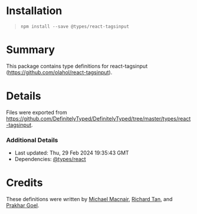 # Installation
> `npm install --save @types/react-tagsinput`

# Summary
This package contains type definitions for react-tagsinput (https://github.com/olahol/react-tagsinput).

# Details
Files were exported from https://github.com/DefinitelyTyped/DefinitelyTyped/tree/master/types/react-tagsinput.

### Additional Details
 * Last updated: Thu, 29 Feb 2024 19:35:43 GMT
 * Dependencies: [@types/react](https://npmjs.com/package/@types/react)

# Credits
These definitions were written by [Michael Macnair](https://github.com/mykter), [Richard Tan](https://github.com/chardos), and [Prakhar Goel](https://github.com/Prakhargoel8c).
